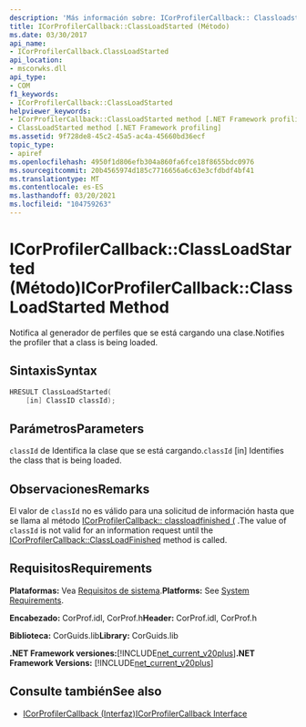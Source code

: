 ```yaml
---
description: 'Más información sobre: ICorProfilerCallback:: Classloadstarted ((método)'
title: ICorProfilerCallback::ClassLoadStarted (Método)
ms.date: 03/30/2017
api_name:
- ICorProfilerCallback.ClassLoadStarted
api_location:
- mscorwks.dll
api_type:
- COM
f1_keywords:
- ICorProfilerCallback::ClassLoadStarted
helpviewer_keywords:
- ICorProfilerCallback::ClassLoadStarted method [.NET Framework profiling]
- ClassLoadStarted method [.NET Framework profiling]
ms.assetid: 9f728de8-45c2-45a5-ac4a-45660bd36ecf
topic_type:
- apiref
ms.openlocfilehash: 4950f1d806efb304a860fa6fce18f8655bdc0976
ms.sourcegitcommit: 20b4565974d185c7716656a6c63e3cfdbdf4bf41
ms.translationtype: MT
ms.contentlocale: es-ES
ms.lasthandoff: 03/20/2021
ms.locfileid: "104759263"
---
```

# <a name="icorprofilercallbackclassloadstarted-method"></a><span data-ttu-id="cbbd0-103">ICorProfilerCallback::ClassLoadStarted (Método)</span><span class="sxs-lookup"><span data-stu-id="cbbd0-103">ICorProfilerCallback::ClassLoadStarted Method</span></span>

<span data-ttu-id="cbbd0-104">Notifica al generador de perfiles que se está cargando una clase.</span><span class="sxs-lookup"><span data-stu-id="cbbd0-104">Notifies the profiler that a class is being loaded.</span></span>  
  
## <a name="syntax"></a><span data-ttu-id="cbbd0-105">Sintaxis</span><span class="sxs-lookup"><span data-stu-id="cbbd0-105">Syntax</span></span>  
  
```cpp  
HRESULT ClassLoadStarted(  
    [in] ClassID classId);  
```  
  
## <a name="parameters"></a><span data-ttu-id="cbbd0-106">Parámetros</span><span class="sxs-lookup"><span data-stu-id="cbbd0-106">Parameters</span></span>

<span data-ttu-id="cbbd0-107">`classId` de Identifica la clase que se está cargando.</span><span class="sxs-lookup"><span data-stu-id="cbbd0-107">`classId` [in] Identifies the class that is being loaded.</span></span>

## <a name="remarks"></a><span data-ttu-id="cbbd0-108">Observaciones</span><span class="sxs-lookup"><span data-stu-id="cbbd0-108">Remarks</span></span>  

 <span data-ttu-id="cbbd0-109">El valor de `classId` no es válido para una solicitud de información hasta que se llama al método [ICorProfilerCallback:: classloadfinished (](icorprofilercallback-classloadfinished-method.md) .</span><span class="sxs-lookup"><span data-stu-id="cbbd0-109">The value of `classId` is not valid for an information request until the [ICorProfilerCallback::ClassLoadFinished](icorprofilercallback-classloadfinished-method.md) method is called.</span></span>  
  
## <a name="requirements"></a><span data-ttu-id="cbbd0-110">Requisitos</span><span class="sxs-lookup"><span data-stu-id="cbbd0-110">Requirements</span></span>  

 <span data-ttu-id="cbbd0-111">**Plataformas:** Vea [Requisitos de sistema](../../get-started/system-requirements.md).</span><span class="sxs-lookup"><span data-stu-id="cbbd0-111">**Platforms:** See [System Requirements](../../get-started/system-requirements.md).</span></span>  
  
 <span data-ttu-id="cbbd0-112">**Encabezado:** CorProf.idl, CorProf.h</span><span class="sxs-lookup"><span data-stu-id="cbbd0-112">**Header:** CorProf.idl, CorProf.h</span></span>  
  
 <span data-ttu-id="cbbd0-113">**Biblioteca:** CorGuids.lib</span><span class="sxs-lookup"><span data-stu-id="cbbd0-113">**Library:** CorGuids.lib</span></span>  
  
 <span data-ttu-id="cbbd0-114">**.NET Framework versiones:**[!INCLUDE[net_current_v20plus](../../../../includes/net-current-v20plus-md.md)]</span><span class="sxs-lookup"><span data-stu-id="cbbd0-114">**.NET Framework Versions:** [!INCLUDE[net_current_v20plus](../../../../includes/net-current-v20plus-md.md)]</span></span>  
  
## <a name="see-also"></a><span data-ttu-id="cbbd0-115">Consulte también</span><span class="sxs-lookup"><span data-stu-id="cbbd0-115">See also</span></span>

- [<span data-ttu-id="cbbd0-116">ICorProfilerCallback (Interfaz)</span><span class="sxs-lookup"><span data-stu-id="cbbd0-116">ICorProfilerCallback Interface</span></span>](icorprofilercallback-interface.md)
